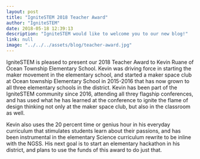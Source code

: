 ```yaml
---
layout: post
title: "IgniteSTEM 2018 Teacher Award"
author: "IgniteSTEM"
date: 2018-05-18 12:39:13
description: "IgniteSTEM would like to welcome you to our new blog!"
link: null
image: "../../../assets/blog/teacher-award.jpg"
---
```

IgniteSTEM is pleased to present our 2018 Teacher Award to Kevin Ruane of Ocean Township Elementary School.  Kevin was driving force in starting the maker movement in the elementary school, and started a maker space club at Ocean township Elementary School in 2015-2016 that has now grown to all three elementary schools in the district. Kevin has been part of the IgniteSTEM community since 2016, attending all threy flagship conferences, and has used what he has learned at the conference to ignite the flame of design thinking not only at the maker space club, but also in the classroom as well.

Kevin also uses the 20 percent time or genius hour in his everyday curriculum that stimulates students learn about their passions, and has been instrumental in the elementary Science curriculum rewrite to be inline with the  NGSS. His next goal is to start an elementary hackathon in his district, and plans to use the funds of this award to do just that.
